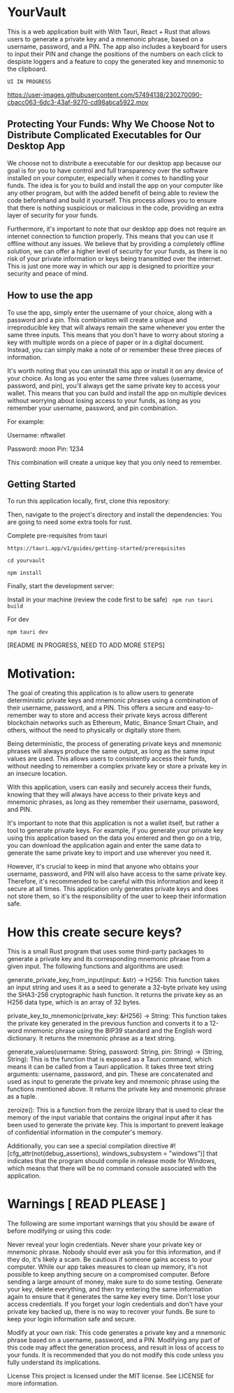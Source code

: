 # YourVault

This is a web application built with With Tauri, React + Rust that allows users to generate a private key and a mnemonic phrase, based on a username, password, and a PIN. The app also includes a keyboard for users to input their PIN and change the positions of the numbers on each click to despiste loggers and a feature to copy the generated key and mnemonic to the clipboard.

`UI IN PROGRESS `

https://user-images.githubusercontent.com/57494138/230270090-cbacc063-6dc3-43af-9270-cd98abca5922.mov

## Protecting Your Funds: Why We Choose Not to Distribute Complicated Executables for Our Desktop App

We choose not to distribute a executable for our desktop app because our goal is for you to have control and full transparency over the software installed on your computer, especially when it comes to handling your funds. The idea is for you to build and install the app on your computer like any other program, but with the added benefit of being able to review the code beforehand and build it yourself. This process allows you to ensure that there is nothing suspicious or malicious in the code, providing an extra layer of security for your funds.

Furthermore, it's important to note that our desktop app does not require an internet connection to function properly. This means that you can use it offline without any issues. We believe that by providing a completely offline solution, we can offer a higher level of security for your funds, as there is no risk of your private information or keys being transmitted over the internet. This is just one more way in which our app is designed to prioritize your security and peace of mind.

## How to use the app

To use the app, simply enter the username of your choice, along with a password and a pin. This combination will create a unique and irreproducible key that will always remain the same whenever you enter the same three inputs. This means that you don't have to worry about storing a key with multiple words on a piece of paper or in a digital document. Instead, you can simply make a note of or remember these three pieces of information.

It's worth noting that you can uninstall this app or install it on any device of your choice. As long as you enter the same three values (username, password, and pin), you'll always get the same private key to access your wallet. This means that you can build and install the app on multiple devices without worrying about losing access to your funds, as long as you remember your username, password, and pin combination.

For example:

Username: nftwallet

Password: moon
Pin: 1234

This combination will create a unique key that you only need to remember.

## Getting Started

To run this application locally, first, clone this repository:

Then, navigate to the project's directory and install the dependencies: You are going to need some extra tools for rust.

Complete pre-requisites from tauri

`https://tauri.app/v1/guides/getting-started/prerequisites`

```
cd yourvault
```

```
npm install
```

Finally, start the development server:

Install in your machine (review the code first to be safe)
` npm run tauri build`

For dev

```
npm tauri dev
```

[README IN PROGRESS, NEED TO ADD MORE STEPS]

# Motivation:

The goal of creating this application is to allow users to generate deterministic private keys and mnemonic phrases using a combination of their username, password, and a PIN. This offers a secure and easy-to-remember way to store and access their private keys across different blockchain networks such as Ethereum, Matic, Binance Smart Chain, and others, without the need to physically or digitally store them.

Being deterministic, the process of generating private keys and mnemonic phrases will always produce the same output, as long as the same input values are used. This allows users to consistently access their funds, without needing to remember a complex private key or store a private key in an insecure location.

With this application, users can easily and securely access their funds, knowing that they will always have access to their private keys and mnemonic phrases, as long as they remember their username, password, and PIN.

It's important to note that this application is not a wallet itself, but rather a tool to generate private keys. For example, if you generate your private key using this application based on the data you entered and then go on a trip, you can download the application again and enter the same data to generate the same private key to import and use wherever you need it.

However, it's crucial to keep in mind that anyone who obtains your username, password, and PIN will also have access to the same private key. Therefore, it's recommended to be careful with this information and keep it secure at all times. This application only generates private keys and does not store them, so it's the responsibility of the user to keep their information safe.

# How this create secure keys?

This is a small Rust program that uses some third-party packages to generate a private key and its corresponding mnemonic phrase from a given input. The following functions and algorithms are used:

generate_private_key_from_input(input: &str) -> H256: This function takes an input string and uses it as a seed to generate a 32-byte private key using the SHA3-256 cryptographic hash function. It returns the private key as an H256 data type, which is an array of 32 bytes.

private_key_to_mnemonic(private_key: &H256) -> String: This function takes the private key generated in the previous function and converts it to a 12-word mnemonic phrase using the BIP39 standard and the English word dictionary. It returns the mnemonic phrase as a text string.

generate_values(username: String, password: String, pin: String) -> (String, String): This is the function that is exposed as a Tauri command, which means it can be called from a Tauri application. It takes three text string arguments: username, password, and pin. These are concatenated and used as input to generate the private key and mnemonic phrase using the functions mentioned above. It returns the private key and mnemonic phrase as a tuple.

zeroize(): This is a function from the zeroize library that is used to clear the memory of the input variable that contains the original input after it has been used to generate the private key. This is important to prevent leakage of confidential information in the computer's memory.

Additionally, you can see a special compilation directive #![cfg_attr(not(debug_assertions), windows_subsystem = "windows")] that indicates that the program should compile in release mode for Windows, which means that there will be no command console associated with the application.

# Warnings [ READ PLEASE ]

The following are some important warnings that you should be aware of before modifying or using this code:

Never reveal your login credentials.
Never share your private key or mnemonic phrase. Nobody should ever ask you for this information, and if they do, it's likely a scam.
Be cautious if someone gains access to your computer. While our app takes measures to clean up memory, it's not possible to keep anything secure on a compromised computer.
Before sending a large amount of money, make sure to do some testing. Generate your key, delete everything, and then try entering the same information again to ensure that it generates the same key every time.
Don't lose your access credentials. If you forget your login credentials and don't have your private key backed up, there is no way to recover your funds. Be sure to keep your login information safe and secure.

Modify at your own risk: This code generates a private key and a mnemonic phrase based on a username, password, and a PIN. Modifying any part of this code may affect the generation process, and result in loss of access to your funds. It is recommended that you do not modify this code unless you fully understand its implications.

License
This project is licensed under the MIT license. See LICENSE for more information.
